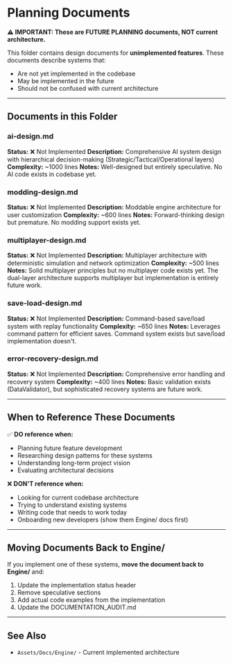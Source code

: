 # Planning Documents

**⚠️ IMPORTANT: These are FUTURE PLANNING documents, NOT current architecture.**

This folder contains design documents for **unimplemented features**. These documents describe systems that:
- Are not yet implemented in the codebase
- May be implemented in the future
- Should not be confused with current architecture

---

## Documents in this Folder

### ai-design.md
**Status:** ❌ Not Implemented
**Description:** Comprehensive AI system design with hierarchical decision-making (Strategic/Tactical/Operational layers)
**Complexity:** ~1000 lines
**Notes:** Well-designed but entirely speculative. No AI code exists in codebase yet.

### modding-design.md
**Status:** ❌ Not Implemented
**Description:** Moddable engine architecture for user customization
**Complexity:** ~600 lines
**Notes:** Forward-thinking design but premature. No modding support exists yet.

### multiplayer-design.md
**Status:** ❌ Not Implemented
**Description:** Multiplayer architecture with deterministic simulation and network optimization
**Complexity:** ~500 lines
**Notes:** Solid multiplayer principles but no multiplayer code exists yet. The dual-layer architecture supports multiplayer but implementation is entirely future work.

### save-load-design.md
**Status:** ❌ Not Implemented
**Description:** Command-based save/load system with replay functionality
**Complexity:** ~650 lines
**Notes:** Leverages command pattern for efficient saves. Command system exists but save/load implementation doesn't.

### error-recovery-design.md
**Status:** ❌ Not Implemented
**Description:** Comprehensive error handling and recovery system
**Complexity:** ~400 lines
**Notes:** Basic validation exists (DataValidator), but sophisticated recovery systems are future work.

---

## When to Reference These Documents

✅ **DO reference when:**
- Planning future feature development
- Researching design patterns for these systems
- Understanding long-term project vision
- Evaluating architectural decisions

❌ **DON'T reference when:**
- Looking for current codebase architecture
- Trying to understand existing systems
- Writing code that needs to work today
- Onboarding new developers (show them Engine/ docs first)

---

## Moving Documents Back to Engine/

If you implement one of these systems, **move the document back to Engine/** and:
1. Update the implementation status header
2. Remove speculative sections
3. Add actual code examples from the implementation
4. Update the DOCUMENTATION_AUDIT.md

---

## See Also

- `Assets/Docs/Engine/` - Current implemented architecture
